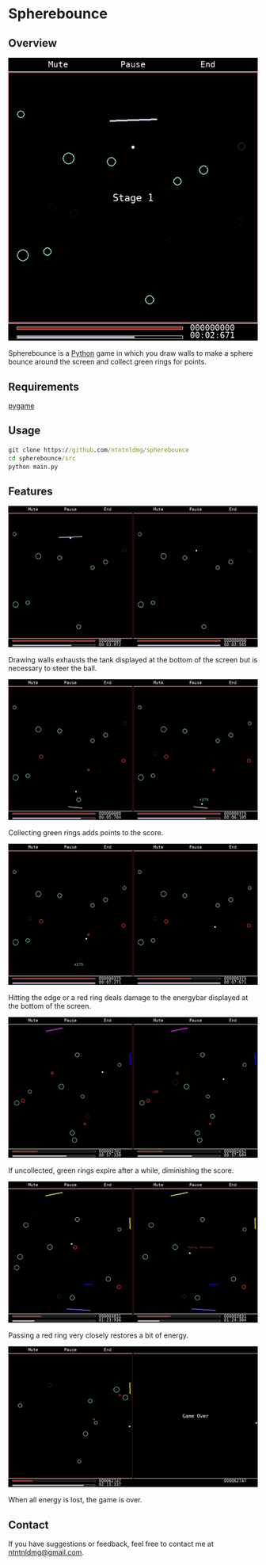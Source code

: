 # Spherebounce

## Overview

![Screenshot from the game](./demo/overview.png)

Spherebounce is a [Python](https://www.python.org/) game in which you draw walls to make a sphere bounce around the screen and collect green rings for points.

## Requirements

[pygame](https://www.pygame.org/docs/)

## Usage

```cmd
git clone https://github.com/ntntnldmg/spherebounce  
cd spherebounce/src  
python main.py
```

## Features

![Demonstration of ...](./demo/feature1.png)

Drawing walls exhausts the tank displayed at the bottom of the screen but is necessary to steer the ball.

![Screenshot #1](./demo/feature2.png)

Collecting green rings adds points to the score.

![Screenshot #1](./demo/feature3.png)

Hitting the edge or a red ring deals damage to the energybar displayed at the bottom of the screen.

![Screenshot #1](./demo/feature4.png)

If uncollected, green rings expire after a while, diminishing the score.

![Screenshot #1](./demo/feature5.png)

Passing a red ring very closely restores a bit of energy.

![Screenshot #1](./demo/feature6.png)

When all energy is lost, the game is over.

## Contact

If you have suggestions or feedback, feel free to contact me at <ntntnldmg@gmail.com>.
